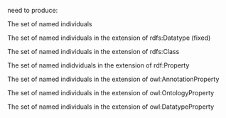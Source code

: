 need to produce:

The set of named individuals

The set of named individuals in the extension of rdfs:Datatype (fixed)

The set of named individuals in the extension of rdfs:Class

The set of named indidviduals in the extension of rdf:Property

The set of named individuals in the extension of owl:AnnotationProperty

The set of named individuals in the extension of owl:OntologyProperty

The set of named individuals in the extension of owl:DatatypeProperty

